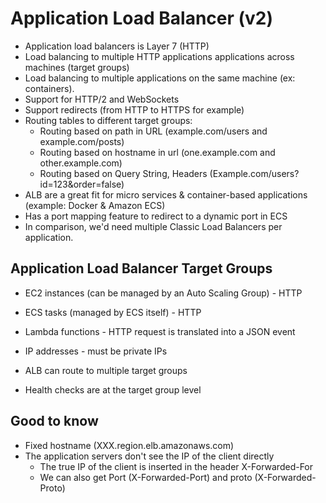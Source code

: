 # Application Load Balancer (v2)

- Application load balancers is Layer 7 (HTTP)
- Load balancing to multiple HTTP applications applications across machines (target groups)
- Load balancing to multiple applications on the same machine (ex: containers).
- Support for HTTP/2 and WebSockets
- Support redirects (from HTTP to HTTPS for example)
- Routing tables to different target groups:
    - Routing based on path in URL (example.com/users and example.com/posts)
    - Routing based on hostname in url (one.example.com and other.example.com)
    - Routing based on Query String, Headers (Example.com/users?id=123&order=false)
- ALB are a great fit for micro services & container-based applications (example: Docker & Amazon ECS)
- Has a port mapping feature to redirect to a dynamic port in ECS
- In comparison, we'd need multiple Classic Load Balancers per application.


## Application Load Balancer Target Groups

- EC2 instances (can be managed by an Auto Scaling Group) - HTTP
- ECS tasks (managed by ECS itself) - HTTP
- Lambda functions - HTTP request is translated into a JSON event
- IP addresses - must be private IPs

- ALB can route to multiple target groups
- Health checks are at the target group level

## Good to know

- Fixed hostname (XXX.region.elb.amazonaws.com)
- The application servers don't see the IP of the client directly
    - The true IP of the client is inserted in the header X-Forwarded-For
    - We can also get Port (X-Forwarded-Port) and proto (X-Forwarded-Proto)

    